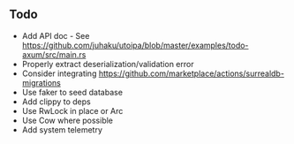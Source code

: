 ## Todo

- Add API doc - See https://github.com/juhaku/utoipa/blob/master/examples/todo-axum/src/main.rs
- Properly extract deserialization/validation error
- Consider integrating https://github.com/marketplace/actions/surrealdb-migrations
- Use faker to seed database
- Add clippy to deps
- Use RwLock in place or Arc
- Use Cow where possible
- Add system telemetry
